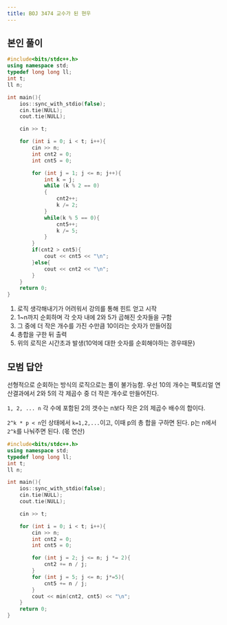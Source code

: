 ```yaml
---
title: BOJ 3474 교수가 된 현우
---
```


## 본인 풀이

```cpp
#include<bits/stdc++.h>
using namespace std;
typedef long long ll;
int t;
ll n;

int main(){
    ios::sync_with_stdio(false);
    cin.tie(NULL);
    cout.tie(NULL);

    cin >> t;

    for (int i = 0; i < t; i++){
        cin >> n;
        int cnt2 = 0;
        int cnt5 = 0;

        for (int j = 1; j <= n; j++){
            int k = j;
            while (k % 2 == 0)
            {
                cnt2++;
                k /= 2;
            }
            while(k % 5 == 0){
                cnt5++;
                k /= 5;
            }
        }
        if(cnt2 > cnt5){
            cout << cnt5 << "\n";
        }else{
            cout << cnt2 << "\n";
        }
    }
    return 0;
}
```

1. 로직 생각해내기가 어려워서 강의를 통해 힌트 얻고 시작
2. 1~n까지 순회하며 각 숫자 내에 2와 5가 곱해진 숫자들을 구함
3. 그 중에 더 작은 개수를 가진 수만큼 10이라는 숫자가 만들어짐
4. 총합을 구한 뒤 출력
5. 위의 로직은 시간초과 발생(10억에 대한 숫자를 순회해야하는 경우때문)

## 모범 답안

선형적으로 순회하는 방식의 로직으로는 풀이 불가능함. 우선 10의 개수는 팩토리얼 연산결과에서 2와 5의 각 제곱수 중 더 작은 개수로 만들어진다.

`1, 2, ... n` 각 수에 포함된 2의 갯수는 n보다 작은 2의 제곱수 배수의 합이다.

`2^k * p < n`인 상태에서 `k=1,2,...`이고, 이때 p의 총 합을 구하면 된다. p는 n에서 `2^k`를 나눠주면 된다. (몫 연산)

```cpp
#include<bits/stdc++.h>
using namespace std;
typedef long long ll;
int t;
ll n;

int main(){
    ios::sync_with_stdio(false);
    cin.tie(NULL);
    cout.tie(NULL);

    cin >> t;

    for (int i = 0; i < t; i++){
        cin >> n;
        int cnt2 = 0;
        int cnt5 = 0;

        for (int j = 2; j <= n; j *= 2){
            cnt2 += n / j;
        }
        for (int j = 5; j <= n; j*=5){
            cnt5 += n / j;
        }
        cout << min(cnt2, cnt5) << "\n";
    }
    return 0;
}
```
